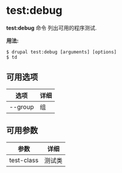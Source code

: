 # test:debug
**test:debug** 命令 列出可用的程序测试.

**用法:**
```
$ drupal test:debug [arguments] [options] 
$ td  
```

## 可用选项
选项 | 详细
-------|-------------
--group | 组

## 可用参数
参数 | 详细
---------|-------------
test-class | 测试类
